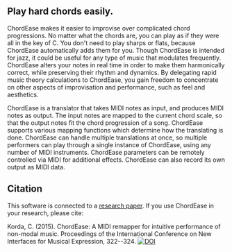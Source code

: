 Play hard chords easily.
------------------------

ChordEase makes it easier to improvise over complicated chord progressions. No matter what the chords are, you can play as if they were all in the key of C. You don't need to play sharps or flats, because ChordEase automatically adds them for you. Though ChordEase is intended for jazz, it could be useful for any type of music that modulates frequently. ChordEase alters your notes in real time in order to make them harmonically correct, while preserving their rhythm and dynamics. By delegating rapid music theory calculations to ChordEase, you gain freedom to concentrate on other aspects of improvisation and performance, such as feel and aesthetics.

ChordEase is a translator that takes MIDI notes as input, and produces MIDI notes as output. The input notes are mapped to the current chord scale, so that the output notes fit the chord progression of a song. ChordEase supports various mapping functions which determine how the translating is done. ChordEase can handle multiple translations at once, so multiple performers can play through a single instance of ChordEase, using any number of MIDI instruments. ChordEase parameters can be remotely controlled via MIDI for additional effects. ChordEase can also record its own output as MIDI data. 

## Citation

This software is connected to a [research paper](https://nime.org/proc/ckorda2015/). If you use ChordEase in your research, please cite:

Korda, C. (2015). ChordEase: A MIDI remapper for intuitive performance of non-modal music. Proceedings of the International Conference on New Interfaces for Musical Expression, 322--324. [![DOI](https://zenodo.org/badge/DOI/10.5281/zenodo.1179109.svg)](https://doi.org/10.5281/zenodo.1179109)
